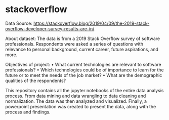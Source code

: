 # stackoverflow

Data Source: https://stackoverflow.blog/2019/04/09/the-2019-stack-overflow-developer-survey-results-are-in/

About dataset: The data is from a 2019 Stack Overflow survey of software professionals.
Respondents were asked a series of questions with relevance to personal background, current
career, future aspirations, and more.

Objectives of project:
  • What current technologies are relevant to software professionals?
  • Which technologies could be of importance to learn for the future or to
  meet the needs of the job market?
  • What are the demographic qualities of the respondents?
  
This repository contains all the jupyter notebooks of the entire data analysis process.
From data mining and data wrangling to data cleaning and normalization.
The data was then analyzed and visualized.
Finally, a powerpoint presentation was created to present the data, along with the process
and findings.

